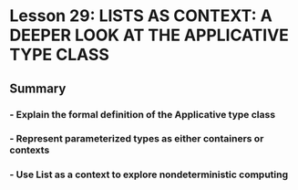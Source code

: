 # Lesson 29: LISTS AS CONTEXT: A DEEPER LOOK AT THE APPLICATIVE TYPE CLASS

## Summary
### - Explain the formal definition of the Applicative type class
### - Represent parameterized types as either containers or contexts
### - Use List as a context to explore nondeterministic computing


